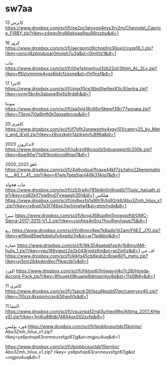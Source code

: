 # sw7aa
كابرس 13
https://www.dropbox.com/scl/fi/oe2oc1atvsgg4nys3rv2m/Chevrolet_Caprice_FIRBY.zip?rlkey=z4qqv9rx66qbxaq9gu86rszbu&dl=1

كروز 16
https://www.dropbox.com/scl/fi/aecgomz6tchopfrq36oxi/cruze16_1.zip?rlkey=ismcij8zpmduoar0mviph7u3g&st=l3mjhlz1&dl=1

ماب
https://www.dropbox.com/scl/fi/i0w1stjnwitvul3zb22ol/3thim_AL_SLy.zip?rlkey=ff0zivmnmp4yqs6iidcfzgone&st=t1nflnsf&dl=1

الانترا 17 https://www.dropbox.com/scl/fi/sjgxf0ce3tbp0lw9ex83c/Elantra.zip?rlkey=svmr5br4n3abone8lx9z9rddh&dl=1

سونتا  
https://www.dropbox.com/scl/fi/aa0xls18c66xj5kewf39r/77sonata.zip?rlkey=73eyp7i0a6mft0k5pxsebrcqu&dl=1

كامري 25
https://www.dropbox.com/scl/fi/f7gfh2unewsnhx4xgy101/camry25_by_Meto_and_iEviil.zip?rlkey=z9vxxkqlrj1aziksjiyfu896a&dl=1

لاندكروزر 2020
https://www.dropbox.com/scl/fi/u4rzv69icso0z5nbupgwp/tlc200k.zip?rlkey=6sw90w71ol91knsticvq9hqq7&dl=1

تاهو 2022_2020
https://www.dropbox.com/scl/fi/4q6vxbue1fcaxa44kf7zs/taho22kenemation___40_1__41_.zip?rlkey=61wls7pes5janl4j6k31iklq7&dl=1

ماب هجوله 
https://www.dropbox.com/scl/fi/z53ra4n785k4ln0n9yqd0/1Toxic_hajualh.zip?rlkey=cq82kjf7yje9ru07ywaagh35h&dl=1
هيلكس https://www.dropbox.com/scl/fi/m8wxfq1a9lln1h3g92rk6/Abo3Zmh_hilux_v1.zip?rlkey=rx6nqt7q3f749xp3gchinwtwf&st=etmrtydx&dl=1

سيرا
https://www.dropbox.com/scl/fi/kcya368up8m5nxwxjoftd/GMC-Sierra-2017-2015-V1.2.zip?rlkey=csnfms4n5nz7fyui6wvhque75&dl=1

ربع https://www.dropbox.com/scl/fi/dhnov9pe7k8adlx1it2am/F6EZ_J70.zip?rlkey=wf9pq85eefpbptufv4xqdiz3y&st=w71pdkbo&dl=1

غماره 
https://www.dropbox.com/scl/fi/9ik354eaexkfxp4y1b8my/AM-hulix_1.zip?rlkey=ypu188ygpzz2e2k049rjqdz6m&st=wj2iqfiz&dl=1
اف جي 
https://www.dropbox.com/scl/fi/klkfg45cb6ksb2c8owi6j/fj_meto.zip?rlkey=xj1om284pdxn9xv7fjkwctb1y&dl=1

اكورد https://www.dropbox.com/scl/fi/hktop6j7mlwavyl4o7c28/Honda-Accord-Pack.zip?rlkey=8fnuwktl8kuanp9dmqonlgy8q&st=11s08t6y&dl=1

كامري 11
https://www.dropbox.com/scl/fi/1sacdr261qzu6kqzb97qn/camryxv40.zip?rlkey=7l0szc4kxqpmcqxdi3lhexh1x&dl=1

التيما 11
https://www.dropbox.com/scl/fi/vsuznpa12ngl3urheq99o/Altima_2017_KHwylD.zip?rlkey=1nj4iu88ldb74894qx002svfp&dl=1

فورد بوليس https://www.dropbox.com/scl/fi/lsiobbceuctds15bmjiio/
Abo3Zmh_hilux_v1.zip?
rlkey=ys6pvhsp63rxrmouvsfgz87jg&st=mgjou4uq&dl=1

https://www.dropbox.com/scl/fi/lsiobbceuctds15bmjiio/
Abo3Zmh_hilux_v1.zip?
rlkey= ys6pvhsp63rxrmouvsfgz87jg&st =mgjou4uq&dl=1
